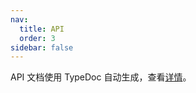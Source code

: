 ```yaml
---
nav:
  title: API
  order: 3
sidebar: false
---
```


API 文档使用 TypeDoc 自动生成，查看[详情](https://zhaohappy.github.io/libmedia/docs/libmedia_api/index.html)。
